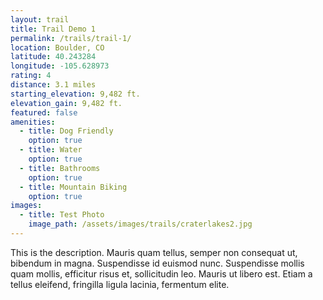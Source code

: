 ```yaml
---
layout: trail
title: Trail Demo 1
permalink: /trails/trail-1/
location: Boulder, CO
latitude: 40.243284
longitude: -105.628973
rating: 4
distance: 3.1 miles
starting_elevation: 9,482 ft.
elevation_gain: 9,482 ft.
featured: false
amenities:
  - title: Dog Friendly
    option: true
  - title: Water
    option: true
  - title: Bathrooms
    option: true
  - title: Mountain Biking
    option: true
images:
  - title: Test Photo
    image_path: /assets/images/trails/craterlakes2.jpg
---
```


This is the description. Mauris quam tellus, semper non consequat ut, bibendum in magna. Suspendisse id euismod nunc. Suspendisse mollis quam mollis, efficitur risus et, sollicitudin leo. Mauris ut libero est. Etiam a tellus eleifend, fringilla ligula lacinia, fermentum elite.